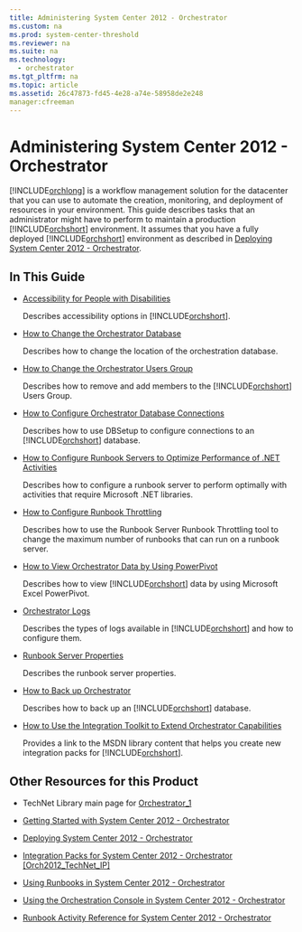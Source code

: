 ```yaml
---
title: Administering System Center 2012 - Orchestrator
ms.custom: na
ms.prod: system-center-threshold
ms.reviewer: na
ms.suite: na
ms.technology: 
  - orchestrator
ms.tgt_pltfrm: na
ms.topic: article
ms.assetid: 26c47873-fd45-4e28-a74e-58958de2e248
manager:cfreeman
---
```

# Administering System Center 2012 - Orchestrator
[!INCLUDE[orchlong](../../orch/deploy//orchlong_md.md)] is a workflow management solution for the datacenter that you can use to automate the creation, monitoring, and deployment of resources in your environment. This guide describes tasks that an administrator might have to perform to maintain a production [!INCLUDE[orchshort](../../om/manage//orchshort_md.md)] environment. It assumes that you have a fully deployed [!INCLUDE[orchshort](../../om/manage//orchshort_md.md)] environment as described in [Deploying System Center 2012 - Orchestrator](../../orch/deploy/Deploying-System-Center-2012---Orchestrator.md).  
  
## In This Guide  
  
-   [Accessibility for People with Disabilities](../../orch/manage/Accessibility-for-People-with-Disabilities.md)  
  
    Describes accessibility options in [!INCLUDE[orchshort](../../om/manage//orchshort_md.md)].  
  
-   [How to Change the Orchestrator Database](../../orch/manage/How-to-Change-the-Orchestrator-Database.md)  
  
    Describes how to change the location of the orchestration database.  
  
-   [How to Change the Orchestrator Users Group](../../orch/manage/How-to-Change-the-Orchestrator-Users-Group.md)  
  
    Describes how to remove and add members to the [!INCLUDE[orchshort](../../om/manage//orchshort_md.md)] Users Group.  
  
-   [How to Configure Orchestrator Database Connections](../../orch/manage/How-to-Configure-Orchestrator-Database-Connections.md)  
  
    Describes how to use DBSetup to configure connections to an [!INCLUDE[orchshort](../../om/manage//orchshort_md.md)] database.  
  
-   [How to Configure Runbook Servers to Optimize Performance of  .NET Activities](../../orch/manage/How-to-Configure-Runbook-Servers-to-Optimize-Performance-of--.NET-Activities.md)  
  
    Describes how to configure a runbook server to perform optimally with activities that require Microsoft .NET libraries.  
  
-   [How to Configure Runbook Throttling](../../orch/manage/How-to-Configure-Runbook-Throttling.md)  
  
    Describes how to use the Runbook Server Runbook Throttling tool to change the maximum number of runbooks that can run on a runbook server.  
  
-   [How to View Orchestrator Data by Using PowerPivot](../../orch/manage/How-to-View-Orchestrator-Data-by-Using-PowerPivot.md)  
  
    Describes how to view [!INCLUDE[orchshort](../../om/manage//orchshort_md.md)] data by using Microsoft Excel PowerPivot.  
  
-   [Orchestrator Logs](../../orch/manage/Orchestrator-Logs.md)  
  
    Describes the types of logs available in [!INCLUDE[orchshort](../../om/manage//orchshort_md.md)] and how to configure them.  
  
-   [Runbook Server Properties](../../orch/manage/Runbook-Server-Properties.md)  
  
    Describes the runbook server properties.  
  
-   [How to Back up Orchestrator](../../orch/manage/How-to-Back-up-Orchestrator.md)  
  
    Describes how to back up an [!INCLUDE[orchshort](../../om/manage//orchshort_md.md)] database.  
  
-   [How to Use the Integration Toolkit to Extend Orchestrator Capabilities](../../orch/manage/How-to-Use-the-Integration-Toolkit-to-Extend-Orchestrator-Capabilities.md)  
  
    Provides a link to the MSDN library content that helps you create new integration packs for [!INCLUDE[orchshort](../../om/manage//orchshort_md.md)].  
  
## Other Resources for this Product  
  
-   TechNet Library main page for [Orchestrator_1](../Topic/Orchestrator_1.md)  
  
-   [Getting Started with System Center 2012 - Orchestrator](../../orch/getstarted/Getting-Started-with-System-Center-2012---Orchestrator.md)  
  
-   [Deploying System Center 2012 - Orchestrator](../../orch/deploy/Deploying-System-Center-2012---Orchestrator.md)  
  
-   [Integration Packs for System Center 2012 \- Orchestrator \[Orch2012\_TechNet\_IP\]](assetId:///e6aff353-c364-4852-bfb7-9088407a7bd9)  
  
-   [Using Runbooks in System Center 2012 - Orchestrator](../../orch/manage/Using-Runbooks-in-System-Center-2012---Orchestrator.md)  
  
-   [Using the Orchestration Console in System Center 2012 - Orchestrator](../../orch/manage/Using-the-Orchestration-Console-in-System-Center-2012---Orchestrator.md)  
  
-   [Runbook Activity Reference for System Center 2012 - Orchestrator](../../orch/reference/Runbook-Activity-Reference-for-System-Center-2012---Orchestrator.md)  
  
